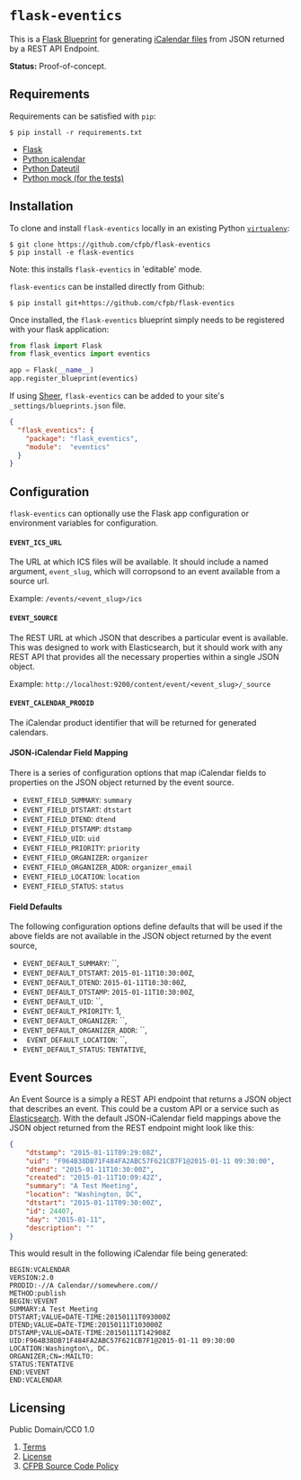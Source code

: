# `flask-eventics`

This is a [Flask Blueprint](http://flask.pocoo.org/docs/0.10/blueprints/) for generating [iCalendar files](https://www.ietf.org/rfc/rfc2445.txt) from JSON returned by a REST API Endpoint.

**Status:** Proof-of-concept.

## Requirements

Requirements can be satisfied with `pip`:

```shell
$ pip install -r requirements.txt
```

* [Flask](http://flask.pocoo.org/)
* [Python icalendar](http://icalendar.readthedocs.org/en/latest/) 
* [Python Dateutil](https://dateutil.readthedocs.org/en/latest/)
* [Python mock (for the tests)](http://www.voidspace.org.uk/python/mock/)

## Installation

To clone and install `flask-eventics` locally in an existing Python 
[`virtualenv`](https://virtualenv.pypa.io/en/latest/):

```shell
$ git clone https://github.com/cfpb/flask-eventics
$ pip install -e flask-eventics
```

Note: this installs `flask-eventics` in 'editable' mode.

`flask-eventics` can be installed directly from Github:

```shell
$ pip install git+https://github.com/cfpb/flask-eventics
```

Once installed, the `flask-eventics` blueprint simply needs to be
registered with your flask application:

```python
from flask import Flask
from flask_eventics import eventics

app = Flask(__name__)
app.register_blueprint(eventics)
```

If using [Sheer](https://github.com/cfpb/sheer), `flask-eventics` can be
added to your site's `_settings/blueprints.json` file.

```json
{
  "flask_eventics": {
    "package": "flask_eventics",
    "module":  "eventics"
  }
}
```

## Configuration

`flask-eventics` can optionally use the Flask app configuration or
environment variables for configuration. 

#### `EVENT_ICS_URL` 
The URL at which ICS files will be available. It should include a named 
argument, `event_slug`, which will corropsond to an event available 
from a source url.

Example: `/events/<event_slug>/ics`

#### `EVENT_SOURCE` 
The REST URL at which JSON that describes a particular event is available. 
This was designed to work with Elasticsearch, but it should work with any 
REST API that provides all the necessary properties within a single 
JSON object.

Example: `http://localhost:9200/content/event/<event_slug>/_source`

#### `EVENT_CALENDAR_PRODID` 
The iCalendar product identifier that will be returned for generated 
calendars.

#### JSON-iCalendar Field Mapping

There is a series of configuration options that map iCalendar fields to
properties on the JSON object returned by the event source. 

* `EVENT_FIELD_SUMMARY`: `summary`
* `EVENT_FIELD_DTSTART`: `dtstart`
* `EVENT_FIELD_DTEND`: `dtend`
* `EVENT_FIELD_DTSTAMP`: `dtstamp`
* `EVENT_FIELD_UID`: `uid`
* `EVENT_FIELD_PRIORITY`: `priority`
* `EVENT_FIELD_ORGANIZER`: `organizer`
* `EVENT_FIELD_ORGANIZER_ADDR`: `organizer_email`
* `EVENT_FIELD_LOCATION`: `location`
* `EVENT_FIELD_STATUS`: `status`

#### Field Defaults

The following configuration options define defaults that will be used 
if the above fields are not available in the JSON object returned by 
the event source, 

* `EVENT_DEFAULT_SUMMARY`: ``,
* `EVENT_DEFAULT_DTSTART`: `2015-01-11T10:30:00Z`,
* `EVENT_DEFAULT_DTEND`: `2015-01-11T10:30:00Z`,
* `EVENT_DEFAULT_DTSTAMP`: `2015-01-11T10:30:00Z`,
* `EVENT_DEFAULT_UID`: ``,
* `EVENT_DEFAULT_PRIORITY`: 1,
* `EVENT_DEFAULT_ORGANIZER`: ``,
* `EVENT_DEFAULT_ORGANIZER_ADDR`: ``,
* ` EVENT_DEFAULT_LOCATION`: ``,
* `EVENT_DEFAULT_STATUS`: `TENTATIVE`,

## Event Sources

An Event Source is a simply a REST API endpoint that returns a JSON
object that describes an event. This could be a custom API or a 
service such as [Elasticsearch](http://www.elasticsearch.org/). With the
default JSON-iCalendar field mappings above the JSON object returned
from the REST endpoint might look like this:

```json
{
    "dtstamp": "2015-01-11T09:29:08Z", 
    "uid": "F964B38DB71F484FA2ABC57F621CB7F1@2015-01-11 09:30:00", 
    "dtend": "2015-01-11T10:30:00Z", 
    "created": "2015-01-11T10:09:42Z", 
    "summary": "A Test Meeting", 
    "location": "Washington, DC", 
    "dtstart": "2015-01-11T09:30:00Z", 
    "id": 24407, 
    "day": "2015-01-11", 
    "description": ""
}
```

This would result in the following iCalendar file being generated:

```
BEGIN:VCALENDAR
VERSION:2.0
PRODID:-//A Calendar//somewhere.com//
METHOD:publish
BEGIN:VEVENT
SUMMARY:A Test Meeting
DTSTART;VALUE=DATE-TIME:20150111T093000Z
DTEND;VALUE=DATE-TIME:20150111T103000Z
DTSTAMP;VALUE=DATE-TIME:20150111T142908Z
UID:F964B38DB71F484FA2ABC57F621CB7F1@2015-01-11 09:30:00
LOCATION:Washington\, DC. 
ORGANIZER;CN=:MAILTO:
STATUS:TENTATIVE
END:VEVENT
END:VCALENDAR
```

## Licensing 

Public Domain/CC0 1.0

1. [Terms](TERMS.md)
2. [License](LICENSE)
3. [CFPB Source Code Policy](https://github.com/cfpb/source-code-policy/)


